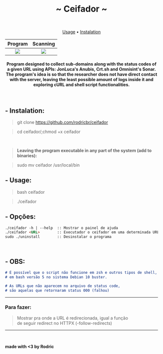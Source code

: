 <h1 align="center">~ Ceifador ~</h1> </br>

<p align="center">
  <a href="#--uso">Usage</a> •
  <a href="#--instalação">Instalation</a>
</p>

<!--
<p align="center">
  <img border="0" draggable="false" src="./img.png" alt="Credit: https://obloguedasantagonices.blogspot.com/2016/02/a-certeza-de-que-um-dia-morrerei_15.html">
</p>
-->

Program             |  Scanning
:-------------------------:|:-------------------------:
![](https://cdn.discordapp.com/attachments/759448770802483200/925885171721457725/unknown.png)  |  ![](https://cdn.discordapp.com/attachments/759448770802483200/925885541713596447/unknown.png)

<h4 align="center">Program designed to collect sub-domains along with the status codes of a given URL using APIs: JonLuca's Anubis, Crt.sh and Omnisint's Sonar. The program's idea is so that the researcher does not have direct contact with the server, leaving the least possible amount of logs inside it and exploring cURL and shell script functionalities.</h4>

</br>

## - Instalation:

> git clone https://github.com/rodricbr/ceifador </br>

> cd ceifador/;chmod +x ceifador </br>

</br>

> **Leaving the program executable in any part of the system (add to binaries):** </br>

> sudo mv ceifador /usr/local/bin </br>

## - Usage:

> bash ceifador </br>

> ./ceifador </br>
## - Opções:

```markdown
./ceifador -h | --help  :: Mostrar o painel de ajuda
./ceifador <URL>        :: Executador o ceifador em uma determinada URL (sem HTTP/S na URL)
sudo ./uninstall        :: Desinstalar o programa
```
</br>

## - OBS:

```markdown
# É possível que o script não funcione em zsh e outros tipos de shell, ele só foi testado
# em bash versão 5 no sistema Debian 10 buster.

# As URLs que não aparecem no arquivo de status code,
# são aquelas que retornaram status 000 (falhou)
```
<hr>

### Para fazer:

> Mostrar pra onde a URL é redirecionada, igual a função <br>
> de seguir redirect no HTTPX (-follow-redirects)

<hr>

<br>

**made with <3 by Rodric**
